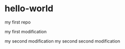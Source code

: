 # hello-world
my first repo

my first modification

my second modification
my second second modification
